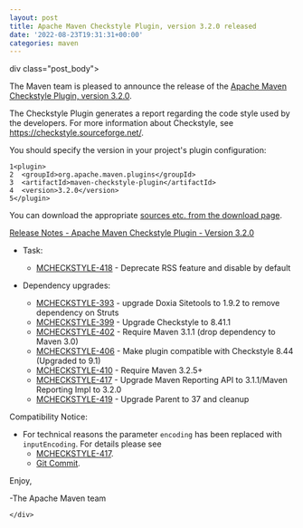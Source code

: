 ```yaml
---
layout: post
title: Apache Maven Checkstyle Plugin, version 3.2.0 released
date: '2022-08-23T19:31:31+00:00'
categories: maven
---
```

div class="post_body"><p>The Maven team is pleased to announce the release of the
<a href="https://maven.apache.org/plugins/maven-checkstyle-plugin/">Apache Maven Checkstyle Plugin, version 3.2.0</a>.</p>
<p>The Checkstyle Plugin generates a report regarding the code style used by the
developers. For more information about Checkstyle, see
<a href="https://checkstyle.sourceforge.net/">https://checkstyle.sourceforge.net/</a>.</p>
<p>You should specify the version in your project's plugin configuration:</p>
<div class="highlight"><pre tabindex="0" class="chroma"><code class="language-xml" data-lang="xml"><span class="line"><span class="ln">1</span><span class="cl"><span class="nt">&lt;plugin&gt;</span>
</span></span><span class="line"><span class="ln">2</span><span class="cl">  <span class="nt">&lt;groupId&gt;</span>org.apache.maven.plugins<span class="nt">&lt;/groupId&gt;</span>
</span></span><span class="line"><span class="ln">3</span><span class="cl">  <span class="nt">&lt;artifactId&gt;</span>maven-checkstyle-plugin<span class="nt">&lt;/artifactId&gt;</span>
</span></span><span class="line"><span class="ln">4</span><span class="cl">  <span class="nt">&lt;version&gt;</span>3.2.0<span class="nt">&lt;/version&gt;</span>
</span></span><span class="line"><span class="ln">5</span><span class="cl"><span class="nt">&lt;/plugin&gt;</span>
</span></span></code></pre></div><p>You can download the appropriate <a href="https://maven.apache.org/plugins/maven-checkstyle-plugin/download.cgi">sources etc. from the download page</a>.</p>
<p><a href="https://issues.apache.org/jira/secure/ReleaseNote.jspa?projectId=12317223&amp;version=12345559">Release Notes - Apache Maven Checkstyle Plugin - Version 3.2.0</a></p>
<ul>
<li>
<p>Task:</p>
<ul>
<li><a href="https://issues.apache.org/jira/browse/MCHECKSTYLE-418">MCHECKSTYLE-418</a> - Deprecate RSS feature and disable by default</li>
</ul>
</li>
<li>
<p>Dependency upgrades:</p>
<ul>
<li><a href="https://issues.apache.org/jira/browse/MCHECKSTYLE-393">MCHECKSTYLE-393</a> - upgrade Doxia Sitetools to 1.9.2 to remove dependency on Struts</li>
<li><a href="https://issues.apache.org/jira/browse/MCHECKSTYLE-399">MCHECKSTYLE-399</a> - Upgrade Checkstyle to 8.41.1</li>
<li><a href="https://issues.apache.org/jira/browse/MCHECKSTYLE-402">MCHECKSTYLE-402</a> - Require Maven 3.1.1 (drop dependency to Maven 3.0)</li>
<li><a href="https://issues.apache.org/jira/browse/MCHECKSTYLE-406">MCHECKSTYLE-406</a> - Make plugin compatible with Checkstyle 8.44 (Upgraded to 9.1)</li>
<li><a href="https://issues.apache.org/jira/browse/MCHECKSTYLE-410">MCHECKSTYLE-410</a> - Require Maven 3.2.5+</li>
<li><a href="https://issues.apache.org/jira/browse/MCHECKSTYLE-417">MCHECKSTYLE-417</a> - Upgrade Maven Reporting API to 3.1.1/Maven Reporting Impl to 3.2.0</li>
<li><a href="https://issues.apache.org/jira/browse/MCHECKSTYLE-419">MCHECKSTYLE-419</a> - Upgrade Parent to 37 and cleanup</li>
</ul>
</li>
</ul>
<p>Compatibility Notice:</p>
<ul>
<li>For technical reasons the parameter <code>encoding</code> has been replaced with
<code>inputEncoding</code>. For details please see
<ul>
<li><a href="https://issues.apache.org/jira/browse/MCHECKSTYLE-417">MCHECKSTYLE-417</a>.</li>
<li><a href="https://github.com/apache/maven-checkstyle-plugin/commit/627fa4f684866a579f2c105fcc1dbf3ed776daa8">Git Commit</a>.</li>
</ul>
</li>
</ul>
<p>Enjoy,</p>
<p>-The Apache Maven team</p>

    </div>
